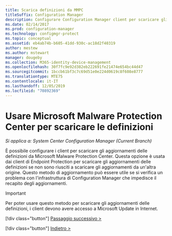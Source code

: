 ```yaml
---
title: Scarica definizioni da MMPC
titleSuffix: Configuration Manager
description: Configurare Configuration Manager client per scaricare gli aggiornamenti delle definizioni Endpoint Protection da Microsoft Malware Protection Center (MMPC).
ms.date: 02/14/2017
ms.prod: configuration-manager
ms.technology: configmgr-protect
ms.topic: conceptual
ms.assetid: eb4ab74b-b605-41dd-930c-ac18d2f40319
author: mestew
ms.author: mstewart
manager: dougeby
ms.collection: M365-identity-device-management
ms.openlocfilehash: 30f7fc9e92d382eb222691fe21474e654bc44d47
ms.sourcegitcommit: 1bccb61bf3c7c69d51e0e224d0619c8f608e8777
ms.translationtype: MTE75
ms.contentlocale: it-IT
ms.lasthandoff: 12/05/2019
ms.locfileid: "70892369"
---
```

# <a name="use-the-microsoft-malware-protection-center-to-download-definitions"></a>Usare Microsoft Malware Protection Center per scaricare le definizioni

*Si applica a: System Center Configuration Manager (Current Branch)*

 È possibile configurare i client per scaricare gli aggiornamenti delle definizioni da Microsoft Malware Protection Center. Questa opzione è usata dai client di Endpoint Protection per scaricare gli aggiornamenti delle definizioni se non sono riusciti a scaricare gli aggiornamenti da un'altra origine. Questo metodo di aggiornamento può essere utile se si verifica un problema con l'infrastruttura di Configuration Manager che impedisce il recapito degli aggiornamenti.

> [!IMPORTANT]
>  Per poter usare questo metodo per scaricare gli aggiornamenti delle definizioni, i client devono avere accesso a Microsoft Update in Internet.
> 
> 
> [!div class="button"]
> [Passaggio successivo >](endpoint-antimalware-policies.md)
> 
> [!div class="button"]
> [Indietro >](endpoint-configure-alerts.md)

